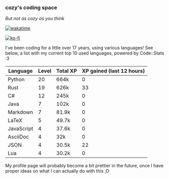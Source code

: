 ### cozy's coding space
*But not as cozy as you think*

[![wakatime](https://wakatime.com/badge/user/c0ba07bb-3421-41be-bd1a-d611e670f250.svg)](https://wakatime.com/@c0ba07bb-3421-41be-bd1a-d611e670f250)

[![ko-fi](https://ko-fi.com/img/githubbutton_sm.svg)](https://ko-fi.com/J3J75ITL4)

I've been coding for a little over 17 years, using various languages! See below, a list with my current top 10 used languages, powered by Code::Stats :3
    
| Language | Level | Total XP | XP gained (last 12 hours) |
| --- | --- | --- | --- |
| Python | 20 | 664k | 0 |
| Rust | 19 | 626k | 33 |
| C# | 12 | 245k | 0 |
| Java | 7 | 102k | 0 |
| Markdown | 7 | 81.9k | 0 |
| LaTeX | 5 | 49.7k | 0 |
| JavaScript | 4 | 37.6k | 0 |
| AsciiDoc | 4 | 32k | 0 |
| JSON | 4 | 30.5k | 22 |
| Lua | 4 | 30.2k | 0 |
    
My profile page will probably become a bit prettier in the future, once I have proper ideas on what I can actually do with this ;D